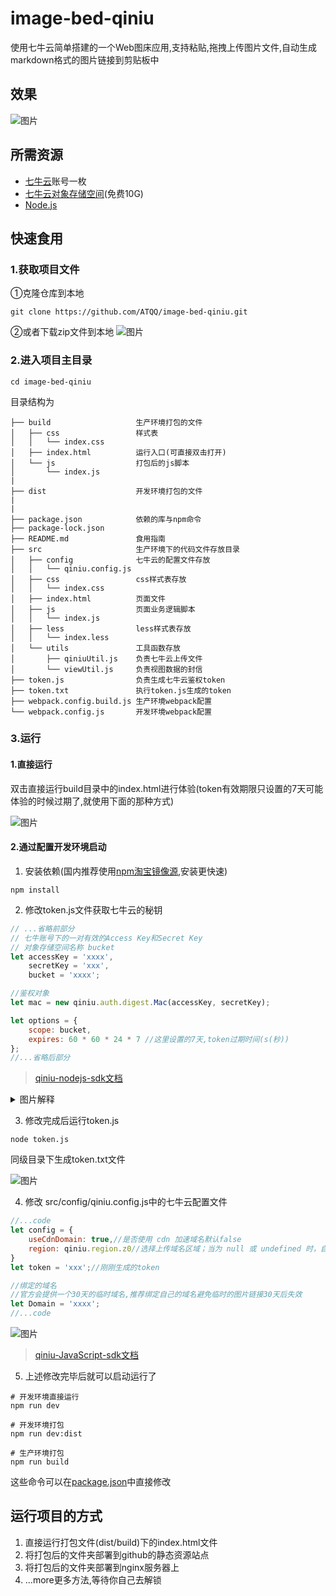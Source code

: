 # image-bed-qiniu

使用七牛云简单搭建的一个Web图床应用,支持粘贴,拖拽上传图片文件,自动生成markdown格式的图片链接到剪贴板中

## 效果
![图片](http://img.cdn.sugarat.top/mdImg/MTU3OTQwMDU4MjE0NA==579400582144)


## 所需资源
* [七牛云](https://portal.qiniu.com/)账号一枚
* [七牛云对象存储空间](https://portal.qiniu.com/bucket/create)(免费10G)
* [Node.js](http://nodejs.cn/) 


## 快速食用

### 1.获取项目文件
①克隆仓库到本地
```npm
git clone https://github.com/ATQQ/image-bed-qiniu.git
```

②或者下载zip文件到本地
![图片](http://img.cdn.sugarat.top/mdImg/MTU3Nzc2MDYzNzc1MA==577760637750)

### 2.进入项目主目录
```
cd image-bed-qiniu
```

目录结构为
```text
├── build                   生产环境打包的文件
│   ├── css                 样式表
│   │   └── index.css
│   ├── index.html          运行入口(可直接双击打开)
│   └── js                  打包后的js脚本
│       └── index.js
|
├── dist                    开发环境打包的文件
|
|
├── package.json            依赖的库与npm命令
├── package-lock.json
├── README.md               食用指南
├── src                     生产环境下的代码文件存放目录
│   ├── config              七牛云的配置文件存放
│   │   └── qiniu.config.js
│   ├── css                 css样式表存放
│   │   └── index.css
│   ├── index.html          页面文件
│   ├── js                  页面业务逻辑脚本
│   │   └── index.js        
│   ├── less                less样式表存放
│   │   └── index.less
│   └── utils               工具函数存放
│       ├── qiniuUtil.js    负责七牛云上传文件
│       └── viewUtil.js     负责视图数据的封信
├── token.js                负责生成七牛云鉴权token
├── token.txt               执行token.js生成的token
├── webpack.config.build.js 生产环境webpack配置
└── webpack.config.js       开发环境webpack配置
```

### 3.运行
#### 1.直接运行
双击直接运行build目录中的index.html进行体验(token有效期限只设置的7天可能体验的时候过期了,就使用下面的那种方式)

![图片](http://img.cdn.sugarat.top/mdImg/MTU3Nzc2MTMwNjE5NQ==577761306195)

#### 2.通过配置开发环境启动
1. 安装依赖(国内推荐使用[npm淘宝镜像源](http://npm.taobao.org/),安装更快速)

```npm
npm install
```
2. 修改token.js文件获取七牛云的秘钥

```js
// ...省略前部分
// 七牛账号下的一对有效的Access Key和Secret Key
// 对象存储空间名称 bucket
let accessKey = 'xxxx',
    secretKey = 'xxx',
    bucket = 'xxxx';

//鉴权对象
let mac = new qiniu.auth.digest.Mac(accessKey, secretKey);

let options = {
    scope: bucket,
    expires: 60 * 60 * 24 * 7 //这里设置的7天,token过期时间(s(秒))
};
//...省略后部分
```
>[qiniu-nodejs-sdk文档](https://developer.qiniu.com/kodo/sdk/1289/nodejs)
<details>
<summary>图片解释</summary>
1. 对象存储空间名称 bucket
<img src="http://img.cdn.sugarat.top/mdImg/MTU3Nzc2MjM3NDI3Mw==577762374273">
2.Access Key和Secret Key
<img src="http://img.cdn.sugarat.top/mdImg/MTU3Nzc2MjUwMzA3Ng==577762503076">
<img src="http://img.cdn.sugarat.top/mdImg/MTU3Nzc2MjU5ODU4NQ==577762598585">
</details> 


3. 修改完成后运行token.js

```npm
node token.js
```
同级目录下生成token.txt文件

![图片](http://img.cdn.sugarat.top/mdImg/MTU3Nzc2MjcyMTM3MQ==577762721371)

4. 修改 src/config/qiniu.config.js中的七牛云配置文件

```js
//...code
let config = {
    useCdnDomain: true,//是否使用 cdn 加速域名默认false
    region: qiniu.region.z0//选择上传域名区域；当为 null 或 undefined 时，自动分析上传域名区域,我是选择的华东所以是z0
}
let token = 'xxx';//刚刚生成的token

//绑定的域名
//官方会提供一个30天的临时域名,推荐绑定自己的域名避免临时的图片链接30天后失效
let Domain = 'xxxx';
//...code
```
![图片](http://img.cdn.sugarat.top/mdImg/MTU3Nzc2Mzk0NTk4NA==577763945984)

> [qiniu-JavaScript-sdk文档](https://developer.qiniu.com/kodo/sdk/1283/javascript)

5. 上述修改完毕后就可以启动运行了

```npm
# 开发环境直接运行
npm run dev

# 开发环境打包
npm run dev:dist

# 生产环境打包
npm run build
```
这些命令可以在[package.json](./package.json)中直接修改

## 运行项目的方式
1. 直接运行打包文件(dist/build)下的index.html文件
2. 将打包后的文件夹部署到github的静态资源站点
3. 将打包后的文件夹部署到nginx服务器上
4. ...more更多方法,等待你自己去解锁
